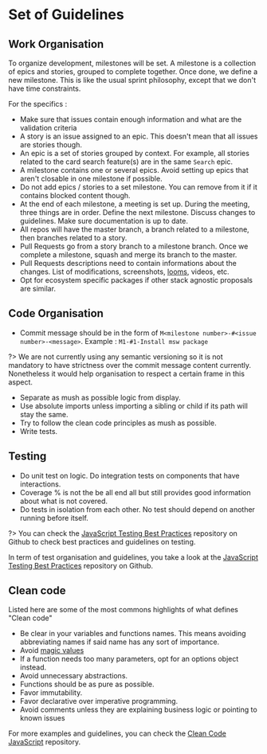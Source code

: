 # Set of Guidelines

## Work Organisation

To organize development, milestones will be set. A milestone is a collection of epics and stories, grouped to complete together. Once done, we define a new milestone. This is like the usual sprint philosophy, except that we don't have time constraints.

For the specifics :

- Make sure that issues contain enough information and what are the validation criteria
- A story is an issue assigned to an epic. This doesn't mean that all issues are stories though.
- An epic is a set of stories grouped by context. For example, all stories related to the card search feature(s) are in the same `Search` epic.
- A milestone contains one or several epics. Avoid setting up epics that aren't closable in one milestone if possible.
- Do not add epics / stories to a set milestone. You can remove from it if it contains blocked content though.
- At the end of each milestone, a meeting is set up. During the meeting, three things are in order. Define the next milestone. Discuss changes to guidelines. Make sure documentation is up to date.
- All repos will have the master branch, a branch related to a milestone, then branches related to a story.
- Pull Requests go from a story branch to a milestone branch. Once we complete a milestone, squash and merge its branch to the master.
- Pull Requests descriptions need to contain informations about the changes. List of modifications, screenshots, [looms](https://www.loom.com), videos, etc.
- Opt for ecosystem specific packages if other stack agnostic proposals are similar.

## Code Organisation

- Commit message should be in the form of `M<milestone number>-#<issue number>-<message>`. Example : `M1-#1-Install msw package`

?> We are not currently using any semantic versioning so it is not mandatory to have strictness over the commit message content currently. Nonetheless it would help organisation to respect a certain frame in this aspect.

- Separate as mush as possible logic from display.
- Use absolute imports unless importing a sibling or child if its path will stay the same.
- Try to follow the clean code principles as mush as possible.
- Write tests.

## Testing

- Do unit test on logic. Do integration tests on components that have interactions.
- Coverage % is not the be all end all but still provides good information about what is not covered.
- Do tests in isolation from each other. No test should depend on another running before itself.

?> You can check the [JavaScript Testing Best Practices](https://github.com/goldbergyoni/javascript-testing-best-practices) repository on Github to check best practices and guidelines on testing.

In term of test organisation and guidelines, you take a look at the [JavaScript Testing Best Practices](https://github.com/goldbergyoni/javascript-testing-best-practices) repository on Github.

## Clean code

Listed here are some of the most commons highlights of what defines "Clean code"

- Be clear in your variables and functions names. This means avoiding abbreviating names if said name has any sort of importance.
- Avoid [magic values](https://kyleshevlin.com/what-are-magic-values)
- If a function needs too many parameters, opt for an options object instead.
- Avoid unnecessary abstractions.
- Functions should be as pure as possible.
- Favor immutability.
- Favor declarative over imperative programming.
- Avoid comments unless they are explaining business logic or pointing to known issues

For more examples and guidelines, you can check the [Clean Code JavaScript](https://github.com/ryanmcdermott/clean-code-javascript) repository.
